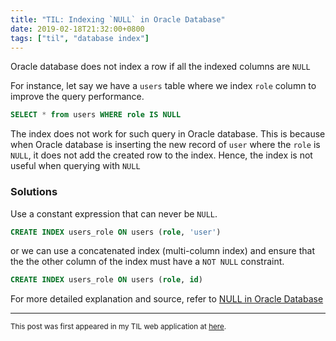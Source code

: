 ```yaml
---
title: "TIL: Indexing `NULL` in Oracle Database"
date: 2019-02-18T21:32:00+0800
tags: ["til", "database index"]
---
```


Oracle database does not index a row if all the indexed columns are `NULL`

For instance, let say we have a `users` table where we index `role` column to improve the query performance.

```sql
SELECT * from users WHERE role IS NULL
```

The index does not work for such query in Oracle database. This is because when Oracle database is inserting the new record of `user` where the `role` is `NULL`, it does not add the created row to the index. Hence, the index is not useful when querying with `NULL`

### Solutions

Use a constant expression that can never be `NULL`.

```sql
CREATE INDEX users_role ON users (role, 'user')
```

or we can use a concatenated index (multi-column index) and ensure that the the other column of the index must have a `NOT NULL` constraint.

```sql
CREATE INDEX users_role ON users (role, id)
```

For more detailed explanation and source, refer to [NULL in Oracle Database][1]

---

<small>This post was first appeared in my TIL web application at [here](https://til.kaiwern.com/posts/4).

[1]: https://use-the-index-luke.com/sql/where-clause/null
